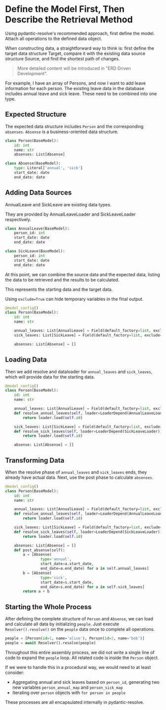 # Define the Model First, Then Describe the Retrieval Method

Using pydantic-resolve's recommended approach, first define the model. Attach all operations to the defined data object.

When constructing data, a straightforward way to think is: first define the target data structure Target, compare it with the existing data source structure Source, and find the shortest path of changes.

> More detailed content will be introduced in "ERD Driven Development".

For example, I have an array of Persons, and now I want to add leave information for each person. The existing leave data in the database includes annual leave and sick leave. These need to be combined into one type.

## Expected Structure

The expected data structure includes `Person` and the corresponding `absenses`. `Absense` is a business-oriented data structure.

```python
class Person(BaseModel):
    id: int
    name: str
    absenses: List[Absense]

class Absense(BaseModel):
    type: Literal['annual', 'sick']
    start_date: date
    end_date: date
```

## Adding Data Sources

AnnualLeave and SickLeave are existing data types.

They are provided by AnnualLeaveLoader and SickLeaveLoader respectively.

```python
class AnnualLeave(BaseModel):
    person_id: int
    start_date: date
    end_date: date

class SickLeave(BaseModel):
    person_id: int
    start_date: date
    end_date: date
```

At this point, we can combine the source data and the expected data, listing the data to be retrieved and the results to be calculated.

This represents the starting data and the target data.

Using `exclude=True` can hide temporary variables in the final output.

```python
@model_config()
class Person(BaseModel):
    id: int
    name: str

    annual_leaves: List[AnnualLeave] = Field(default_factory=list, exclude=True)
    sick_leaves: List[SickLeave] = Field(default_factory=list, exclude=True)

    absenses: List[Absense] = []
```

## Loading Data

Then we add resolve and dataloader for `annual_leaves` and `sick_leaves`, which will provide data for the starting data.

```python
@model_config()
class Person(BaseModel):
    id: int
    name: str

    annual_leaves: List[AnnualLeave] = Field(default_factory=list, exclude=True)
    def resolve_annual_leaves(self, loader=LoaderDepend(AnnualLeaveLoader)):
        return loader.load(self.id)

    sick_leaves: List[SickLeave] = Field(default_factory=list, exclude=True)
    def resolve_sick_leaves(self, loader=LoaderDepend(SickLeaveLoader)):
        return loader.load(self.id)

    absense: List[Absense] = []
```

## Transforming Data

When the resolve phase of `annual_leaves` and `sick_leaves` ends, they already have actual data. Next, use the post phase to calculate `absenses`.

```python
@model_config()
class Person(BaseModel):
    id: int
    name: str

    annual_leaves: List[AnnualLeave] = Field(default_factory=list, exclude=True)
    def resolve_annual_leaves(self, loader=LoaderDepend(AnnualLeaveLoader)):
        return loader.load(self.id)

    sick_leaves: List[SickLeave] = Field(default_factory=list, exclude=True)
    def resolve_sick_leaves(self, loader=LoaderDepend(SickLeaveLoader)):
        return loader.load(self.id)

    absenses: List[Absense] = []
    def post_absense(self):
        a = [Absense(
                type='annual',
                start_date=a.start_date,
                end_date=a.end_date) for a in self.annual_leaves]
        b = [Absense(
                type='sick',
                start_date=s.start_date,
                end_date=s.end_date) for a in self.sick_leaves]
        return a + b
```

## Starting the Whole Process

After defining the complete structure of `Person` and `Absense`, we can load and calculate all data by initializing `people`. Just execute `Resolver().resolve()` on the `people` data once to complete all operations.

```python
people = [Person(id=1, name='alice'), Person(id=2, name='bob')]
people = await Resolver().resolve(people)
```

Throughout this entire assembly process, we did not write a single line of code to expand the `people` loop. All related code is inside the `Person` object.

If we were to handle this in a procedural way, we would need to at least consider:

- Aggregating annual and sick leaves based on `person_id`, generating two new variables `person_annual_map` and `person_sick_map`
- Iterating over `person` objects with `for person in people`

These processes are all encapsulated internally in pydantic-resolve.
